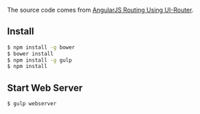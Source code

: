 
The source code comes from [AngularJS Routing Using UI-Router](https://scotch.io/tutorials/angular-routing-using-ui-router).

## Install

```sh
$ npm install -g bower
$ bower install
$ npm install -g gulp
$ npm install
```

## Start Web Server

```sh
$ gulp webserver
```



